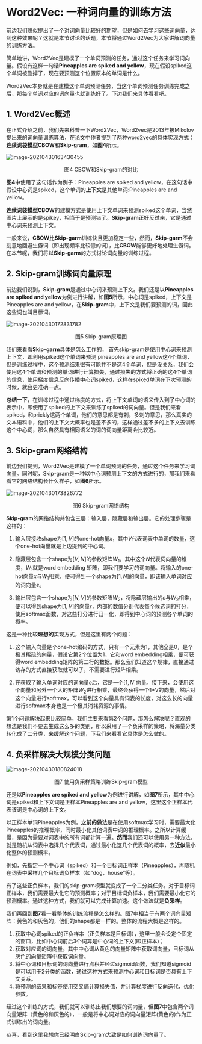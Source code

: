 # Word2Vec: 一种词向量的训练方法

前边我们貌似提出了一个对词向量比较好的期望，但是如何去学习这些词向量，达到这种效果呢？这就是本节讨论的话题，本节将通过Word2Vec为大家讲解词向量的训练方法。

简单地讲，Word2Vec是建模了一个单词预测的任务，通过这个任务来学习词向量。假设有这样一句话**Pineapples are spiked and yellow**，现在假设spiked这个单词被删掉了，现在要预测这个位置原本的单词是什么。

Word2Vec本身就是在建模这个单词预测任务，当这个单词预测任务训练完成之后，那每个单词对应的词向量也就训练好了。下边我们来具体看看吧。

## 1. Word2Vec概述

在正式介绍之前，我们先来科普一下Word2Vec，Word2vec是2013年被Mikolov提出来的词向量训练算法，在[论文](https://arxiv.org/pdf/1301.3781.pdf)中作者提到了两种word2vec的具体实现方式：**连续词袋模型CBOW**和**Skip-gram**，如**图4**所示。

![image-20210430163430455](https://raw.githubusercontent.com/1649759610/images_for_blog/master/image-20210430163430455.png)

<center>图4 CBOW和Skip-gram的对比</center>

**图4**中使用了这句话作为例子：Pineapples are spiked and yellow，在这句话中假设中心词是spiked，这个单词的**上下文**是其他单词:Pineapples are and yellow。

 **连续词袋模型CBOW**的建模方式是使用上下文单词来预测spiked这个单词，当然图片上展示的是spikey，相当于是预测错了。**Skip-gram**正好反过来，它是通过中心词来预测上下文。

一般来说，**CBOW**比**Skip-garm**训练快且更加稳定一些，然而，**Skip-garm**不会刻意地回避生僻词（即出现频率比较低的词），比**CBOW**能够更好地处理生僻词。在本节呢，我们将以**Skip-garm**的方式讨论词向量的训练过程。

## 2. Skip-gram训练词向量原理

前边我们说到，**Skip-gram**是通过中心词来预测上下文。我们还是以**Pineapples are spiked and yellow**为例进行讲解，如**图5**所示，中心词是spiked，上下文是Pineapples are and yellow，在**Skip-gram**中，上下文是我们要预测的词，因此这些词也叫目标词。

![image-20210430172831782](https://raw.githubusercontent.com/1649759610/images_for_blog/master/image-20210430172831782.png)

<center>图5 Skip-gram原理图</center>

我们来看看**Skip-garm**具体是怎么工作的， 首先skip-gram是使用中心词来预测上下文，即利用spiked这个单词来预测 pineapples are and yellow这4个单词，但是训练过程中，这个预测结果很有可能并不是这4个单词，但是没关系，我们会使用这4个单词和预测的单词进行计算损失，通过损失的方式将正确的这4个单词的信息，使用梯度信息反向传播中心词spiked，这样在spiked单词在下次预测的时候，就会更准确一点。

**总结一下**，在训练过程中通过梯度的方式，将上下文单词的语义传入到了中心词的表示中，即使用了spiked的上下文来训练了spiked的词向量。但是我们来看spiked，和prickly这两个单词，他们的意思都是有刺，多刺的意思，那么真实的文本语料中，他们的上下文大概率也是差不多的，这样通过差不多的上下文去训练这个中心词，那么自然具有相同语义的词的词向量距离会比较近。

## 3. Skip-gram网络结构

前边我们提到，Word2Vec是建模了一个单词预测的任务，通过这个任务来学习词向量。同时呢，Skip-gram是一种以中心词预测上下文的方式进行的，那我们来看看它的网络结构长什么样子，如**图6**所示。

![image-20210430173826772](https://raw.githubusercontent.com/1649759610/images_for_blog/master/image-20210430173826772.png)

<center>图6 Skip-gram网络结构</center>

**Skip-gram**的网络结构共包含三层：输入层，隐藏层和输出层。它的处理步骤是这样的：

1. 输入层接收shape为$[1,V]$的one-hot向量$x$，其中$V$代表词表中单词的数量，这个one-hot向量就是上边提到的中心词。

2. 隐藏层包含一个shape为$[V,N]$的参数矩阵$W_1$，其中这个$N$代表词向量的维度，$W_1$就是word embedding 矩阵，即我们要学习的词向量。将输入的one-hot向量$x$与$W_1$相乘，便可得到一个shape为$[1, N]$的向量，即该输入单词对应的词向量$e$。
3. 输出层包含一个shape为$[N,V]$的参数矩阵$W_2$，将隐藏层输出的$e$与$W_2$相乘，便可以得到shape为$[1,V]$的向量$r$，内部的数值分别代表每个候选词的打分，使用softmax函数，对这些打分进行归一化，即得到中心词的预测各个单词的概率。

这是一种比较**理想的**实现方式，但是这里有两个问题：

1. 这个输入向量是个one-hot编码的方式，只有一个元素为1，其他全是0，是个极其稀疏的向量，假设它第2个位置为1，它和word embedding相乘，便可获得word embedding矩阵的第二行的数据。那么我们知道这个规律，直接通过访存的方式直接获取就可以了，不需要进行矩阵相乘。

2. 在获取了输入单词对应的词向量$e$后，它是一个$[1,N]$向量。接下来，会使用这个向量和另外一个大的矩阵$W_2$进行相乘，最终会获得一个1*V的向量，然后对这个向量进行softmax，可以看到这个向量具有词表的长度，对这么长的向量进行softmax本身也是一个极其消耗资源的事情。

第1个问题解决起来比较简单，我们主要来看第2个问题，那怎么解决呢？直观的想法是我们不要去生成这么多的类别，所以采用了一个负采样的策略，将海量分类转化成了二分类，来缓解这个问题，下我们来看看它具体是怎么做的。

## 4. 负采样解决大规模分类问题

![image-20210430180824018](https://raw.githubusercontent.com/1649759610/images_for_blog/master/image-20210430180824018.png)

<center>图7 使用负采样策略训练Skip-gram模型</center>

还是以**Pineapples are spiked and yellow**为例进行讲解，如**图7**所示，其中中心词是spiked和上下文词是正样本Pineapples are and yellow，这里这个正样本代表该词是中心词的上下文。

以正样本单词Pineapples为例，**之前的做法**是在使用softmax学习时，需要最大化Pineapples的推理概率，同时最小化其他词表中词的推理概率。之所以计算缓慢，是因为需要对词表中的所有词都计算一遍。**然而**我们还可以使用另一种方法，就是随机从词表中选择几个代表词，通过最小化这几个代表词的概率，去**近似**最小化整体的预测概率。

例如，先指定一个中心词（spiked）和一个目标词正样本（Pineapples），再随机在词表中采样几个目标词负样本（如”dog，house”等）。

有了这些正负样本，我们的skip-gram模型就变成了一个二分类任务。对于目标词正样本，我们需要最大化它的预测概率；对于目标词负样本，我们需要最小化它的预测概率。通过这种方式，我们就可以完成计算加速。这个做法就是**负采样**。

我们再回到**图7**看一看整体的训练流程是怎么样的。图7中相当于有两个词向量矩阵：黄色的和灰色的，他们的shape都是一样的。整体的流程大概是这样的。

1. 获取中心词spiked的正负样本（正负样本是目标词），这里一般会设定个固定的窗口，比如中心词前后3个词算是中心词的上下文(即正样本)；
2. 获取对应词的词向量，其中中心词从黄色的向量矩阵中获取词向量，目标词从灰色的向量矩阵中获取词向量。
3. 将中心词和目标词的词向量进行点积并经过sigmoid函数，我们知道sigmoid是可以用于2分类的函数，通过这种方式来预测中心词和目标词是否具有上下文关系。
4. 将预测的结果和标签使用交叉熵计算损失值，并计算梯度进行反向迭代，优化参数。

经过这个训练的方式，我们就可以训练出我们想要的词向量，但**图7**中包含两个词向量矩阵（黄色的和灰色的），一般是将中心词对应的词向量矩阵(黄色的)作为正式训练出的词向量。

恭喜，看到这里我想你已经明白Skip-gram大致是如何训练词向量了。
